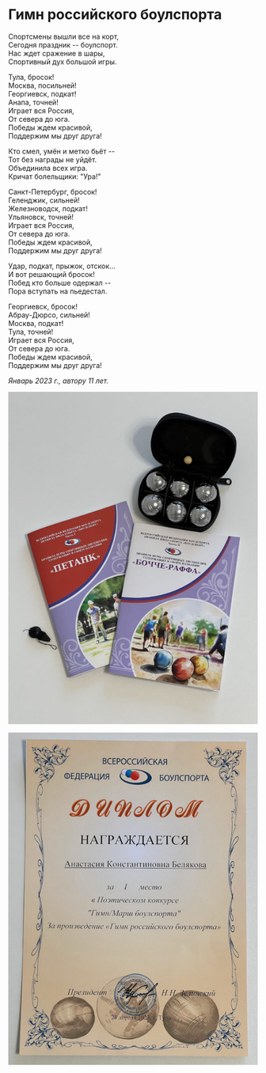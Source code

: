 # Гимн российского боулспорта

Спортсмены вышли все на корт,  
Сегодня праздник -- боулспорт.  
Нас ждет сражение в шары,  
Спортивный дух большой игры.

Тула, бросок!  
Москва, посильней!  
Георгиевск, подкат!  
Анапа, точней!  
Играет вся Россия,  
От севера до юга.  
Победы ждем красивой,  
Поддержим мы друг друга!

Кто смел, умён и метко бьёт --  
Тот без награды не уйдёт.  
Объединила всех игра.  
Кричат болельщики: "Ура!"

Санкт-Петербург, бросок!  
Геленджик, сильней!  
Железноводск, подкат!  
Ульяновск, точней!  
Играет вся Россия,  
От севера до юга.  
Победы ждем красивой,  
Поддержим мы друг друга!

Удар, подкат, прыжок, отскок...  
И вот решающий бросок!  
Побед кто больше одержал --  
Пора вступать на пьедестал.

Георгиевск, бросок!  
Абрау-Дюрсо, сильней!  
Москва, подкат!  
Тула, точней!  
Играет вся Россия,  
От севера до юга.  
Победы ждем красивой,  
Поддержим мы друг друга!

*Январь 2023 г., автору 11 лет.*

![Брошюры с правилами игр и текстом гимна](../images/boulsport-broshures.jpg)

![Диплом](../images/achievements/diplom-boulsport.jpg)
